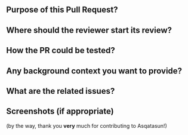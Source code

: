 
## Purpose of this Pull Request?


## Where should the reviewer start its review?


## How the PR could be tested?


## Any background context you want to provide?


## What are the related issues?


## Screenshots (if appropriate)


(by the way, thank you **very** much for contributing to Asqatasun!)
